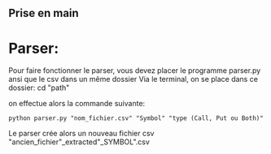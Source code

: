 ## Prise en main


# Parser:















Pour faire fonctionner le parser, vous devez placer le programme parser.py ansi que le csv dans un même dossier
Via le terminal, on se place dans ce dossier:
    cd "path"

on effectue alors la commande suivante:

    python parser.py "nom_fichier.csv" "Symbol" "type (Call, Put ou Both)"



Le parser crée alors un nouveau fichier csv "ancien_fichier"_extracted"_SYMBOL".csv 

